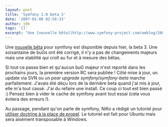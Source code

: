 ```yaml
---
layout: post
title: 'Symfony 1.0 beta 3'
date: '2007-01-08 02:58:33'
author: j0k
tags: '[]'
excerpt: "Une [nouvelle bêta](http://www.symfony-project.com/weblog/2007/01/07/symfony-1-0-beta-3-released.html) pour symfony est disponible depuis hier, la beta 3.   Une soixantaine de buGs ont été corrigé, il n'y a pas de changements majeurs mais une stabilité qui croît au fur et à mesure des bêtas.  \n  \nSi tout ce passe bien et qu'aucun buG majeur n'est      …"
---
```


Une [nouvelle bêta](http://www.symfony-project.com/weblog/2007/01/07/symfony-1-0-beta-3-released.html) pour symfony est disponible depuis hier, la beta 3.   Une soixantaine de buGs ont été corrigé, il n'y a pas de changements majeurs mais une stabilité qui croît au fur et à mesure des bêtas.

Si tout ce passe bien et qu'aucun buG majeur n'est reporté dans les prochains jours, la première version RC sera publiée !   Côté mise à jour, un update via SVN ou un *pear upgrade symfony/symfony-beta* marche parfaitement. J'avais été déçu lors de la dernière beta quand j'ai mis à jour, elle m'a tout cassé. J'ai du refaire une install. Ce coup ci tout est bien passé :)   Pensez bien à vider le cache de symfony avant tout essai (cela vous évitera des erreurs !).

Au passage, pendant qu'on parle de symfony, NiKo a rédigé un tutoriel pour [utiliser doctrine à la place de propel](http://www.prendreuncafe.com/blog/post/2007/01/07/Utiliser-Doctrine-au-lieu-de-Propel-dans-Symfony-sous-Ubuntu). Le tutoriel est fait pour Ubuntu mais sera aisément transposable à Windows.
